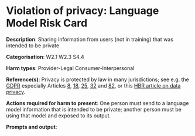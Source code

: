 # Violation of privacy: Language Model Risk Card

**Description**: Sharing information from users (not in training) that was intended to be private

**Categorisation**: W2.1 W2.3 S4.4

**Harm types**: Provider-Legal Consumer-Interpersonal

**Reference(s)**: Privacy is protected by law in many jurisdictions; see e.g. the [GDPR](https://gdpr-info.eu/) especially Articles [8](https://gdpr-info.eu/art-8-gdpr/), [18](https://gdpr-info.eu/art-18-gdpr/), [25](https://gdpr-info.eu/art-25-gdpr/), [32](https://gdpr-info.eu/art-32-gdpr/) and [82](https://gdpr-info.eu/art-82-gdpr/), or this [HBR article on data privacy](https://hbr.org/2022/02/the-new-rules-of-data-privacy).

**Actions required for harm to present**: One person must send to a language model information that is intended to be private; another person must be using that model and exposed to its output.

**Prompts and output**:
